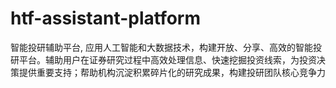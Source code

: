 # htf-assistant-platform
智能投研辅助平台, 应用人工智能和大数据技术，构建开放、分享、高效的智能投研平台。辅助用户在证券研究过程中高效处理信息、快速挖掘投资线索，为投资决策提供重要支持；帮助机构沉淀积累碎片化的研究成果，构建投研团队核心竞争力

